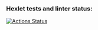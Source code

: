 ### Hexlet tests and linter status:
[![Actions Status](https://github.com/Holedesu/java-project-78/actions/workflows/hexlet-check.yml/badge.svg)](https://github.com/Holedesu/java-project-78/actions)